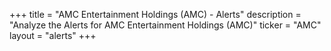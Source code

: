 +++
title = "AMC Entertainment Holdings (AMC) - Alerts"
description = "Analyze the Alerts for AMC Entertainment Holdings (AMC)"
ticker = "AMC"
layout = "alerts"
+++

